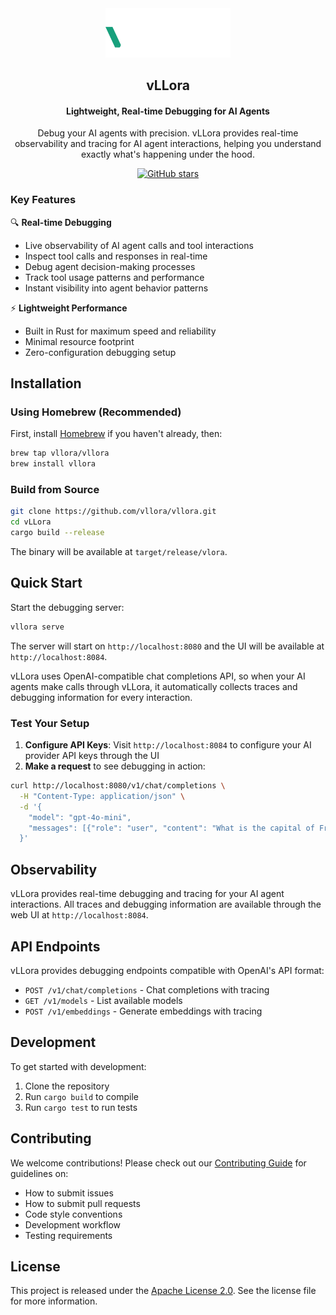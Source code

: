 <div align="center">

<img src="assets/images/logos/logo_dark.svg" width="200px" alt="vLLora Logo">

## vLLora
#### Lightweight, Real-time Debugging for AI Agents

Debug your AI agents with precision. vLLora provides real-time observability and tracing for AI agent interactions, helping you understand exactly what's happening under the hood.

[![GitHub stars](https://img.shields.io/github/stars/vLLora/vLLora?style=social)](https://github.com/vLLora/vLLora)

</div>

### Key Features

🔍 **Real-time Debugging**
- Live observability of AI agent calls and tool interactions
- Inspect tool calls and responses in real-time
- Debug agent decision-making processes
- Track tool usage patterns and performance
- Instant visibility into agent behavior patterns


⚡ **Lightweight Performance**
- Built in Rust for maximum speed and reliability
- Minimal resource footprint
- Zero-configuration debugging setup

## Installation

### Using Homebrew (Recommended)

First, install [Homebrew](https://brew.sh) if you haven't already, then:

```bash
brew tap vllora/vllora
brew install vllora
```

### Build from Source

```bash
git clone https://github.com/vllora/vllora.git
cd vLLora
cargo build --release
```

The binary will be available at `target/release/vlora`.

## Quick Start

Start the debugging server:

```bash
vllora serve
```

The server will start on `http://localhost:8080` and the UI will be available at `http://localhost:8084`. 

vLLora uses OpenAI-compatible chat completions API, so when your AI agents make calls through vLLora, it automatically collects traces and debugging information for every interaction.

### Test Your Setup

1. **Configure API Keys**: Visit `http://localhost:8084` to configure your AI provider API keys through the UI
2. **Make a request** to see debugging in action:

```bash
curl http://localhost:8080/v1/chat/completions \
  -H "Content-Type: application/json" \
  -d '{
    "model": "gpt-4o-mini",
    "messages": [{"role": "user", "content": "What is the capital of France?"}]
  }'
```

## Observability

vLLora provides real-time debugging and tracing for your AI agent interactions. All traces and debugging information are available through the web UI at `http://localhost:8084`.

## API Endpoints

vLLora provides debugging endpoints compatible with OpenAI's API format:

- `POST /v1/chat/completions` - Chat completions with tracing
- `GET /v1/models` - List available models
- `POST /v1/embeddings` - Generate embeddings with tracing

## Development

To get started with development:

1. Clone the repository
2. Run `cargo build` to compile
3. Run `cargo test` to run tests

## Contributing

We welcome contributions! Please check out our [Contributing Guide](CONTRIBUTING.md) for guidelines on:

- How to submit issues
- How to submit pull requests
- Code style conventions
- Development workflow
- Testing requirements

## License

This project is released under the [Apache License 2.0](./LICENSE.md). See the license file for more information.